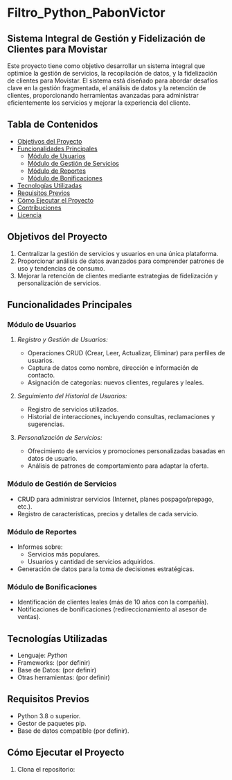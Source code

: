 # Filtro_Python_PabonVictor


## Sistema Integral de Gestión y Fidelización de Clientes para Movistar

Este proyecto tiene como objetivo desarrollar un sistema integral que optimice la gestión de servicios, la recopilación de datos, y la fidelización de clientes para Movistar. El sistema está diseñado para abordar desafíos clave en la gestión fragmentada, el análisis de datos y la retención de clientes, proporcionando herramientas avanzadas para administrar eficientemente los servicios y mejorar la experiencia del cliente.

## Tabla de Contenidos

- [Objetivos del Proyecto](#objetivos-del-proyecto)
- [Funcionalidades Principales](#funcionalidades-principales)
  - [Módulo de Usuarios](#módulo-de-usuarios)
  - [Módulo de Gestión de Servicios](#módulo-de-gestión-de-servicios)
  - [Módulo de Reportes](#módulo-de-reportes)
  - [Módulo de Bonificaciones](#módulo-de-bonificaciones)
- [Tecnologías Utilizadas](#tecnologías-utilizadas)
- [Requisitos Previos](#requisitos-previos)
- [Cómo Ejecutar el Proyecto](#cómo-ejecutar-el-proyecto)
- [Contribuciones](#contribuciones)
- [Licencia](#licencia)

## Objetivos del Proyecto

1. Centralizar la gestión de servicios y usuarios en una única plataforma.
2. Proporcionar análisis de datos avanzados para comprender patrones de uso y tendencias de consumo.
3. Mejorar la retención de clientes mediante estrategias de fidelización y personalización de servicios.

## Funcionalidades Principales

### Módulo de Usuarios

1. *Registro y Gestión de Usuarios:*
   - Operaciones CRUD (Crear, Leer, Actualizar, Eliminar) para perfiles de usuarios.
   - Captura de datos como nombre, dirección e información de contacto.
   - Asignación de categorías: nuevos clientes, regulares y leales.
2. *Seguimiento del Historial de Usuarios:*
   - Registro de servicios utilizados.
   - Historial de interacciones, incluyendo consultas, reclamaciones y sugerencias.

3. *Personalización de Servicios:*
   - Ofrecimiento de servicios y promociones personalizadas basadas en datos de usuario.
   - Análisis de patrones de comportamiento para adaptar la oferta.

### Módulo de Gestión de Servicios

- CRUD para administrar servicios (Internet, planes pospago/prepago, etc.).
- Registro de características, precios y detalles de cada servicio.

### Módulo de Reportes

- Informes sobre:
  - Servicios más populares.
  - Usuarios y cantidad de servicios adquiridos.
- Generación de datos para la toma de decisiones estratégicas.

### Módulo de Bonificaciones

- Identificación de clientes leales (más de 10 años con la compañía).
- Notificaciones de bonificaciones (redireccionamiento al asesor de ventas).

## Tecnologías Utilizadas

- Lenguaje: *Python*
- Frameworks: (por definir)
- Base de Datos: (por definir)
- Otras herramientas: (por definir)

## Requisitos Previos

- Python 3.8 o superior.
- Gestor de paquetes pip.
- Base de datos compatible (por definir).

## Cómo Ejecutar el Proyecto

1. Clona el repositorio:

